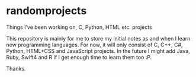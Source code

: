 # randomprojects
Things I've been working on, C, Python, HTML etc. projects

This repository is mainly for me to store my initial notes as and when I learn new programming languages.
For now, it will only consist of C, C++, C#, Python, HTML+CSS and JavaScript projects.
In the future I might add Java, Ruby, Swift4 and R if I get enough time to learn them too :P.

Thanks.
